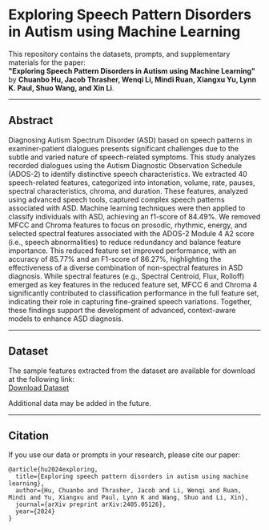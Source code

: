 # Exploring Speech Pattern Disorders in Autism using Machine Learning
 
This repository contains the datasets, prompts, and supplementary materials for the paper:  
**"Exploring Speech Pattern Disorders in Autism using Machine Learning"**  
by **Chuanbo Hu, Jacob Thrasher, Wenqi Li, Mindi Ruan, Xiangxu Yu, Lynn K. Paul, Shuo Wang, and Xin Li**.

---

## Abstract

Diagnosing Autism Spectrum Disorder (ASD) based on speech patterns in examiner-patient dialogues presents significant challenges due to the subtle and varied nature of speech-related symptoms. This study analyzes recorded dialogues using the Autism Diagnostic Observation Schedule (ADOS-2) to identify distinctive speech characteristics. We extracted 40 speech-related features, categorized into intonation, volume, rate, pauses, spectral characteristics, chroma, and duration. These features, analyzed using advanced speech tools, captured complex speech patterns associated with ASD. Machine learning techniques were then applied to classify individuals with ASD, achieving an f1-score of 84.49%. We removed MFCC and Chroma features to focus on prosodic, rhythmic, energy, and selected spectral features associated with the ADOS-2 Module 4 A2 score (i.e., speech abnormalities) to reduce redundancy and balance feature importance. This reduced feature set improved performance, with an accuracy of 85.77% and an F1-score of 86.27%, highlighting the effectiveness of a diverse combination of non-spectral features in ASD diagnosis. While spectral features (e.g., Spectral Centroid, Flux, Rolloff)  emerged as key features in the reduced feature set, MFCC 6 and Chroma 4 significantly contributed to classification performance in the full feature set, indicating their role in capturing fine-grained speech variations. Together, these findings support the development of advanced, context-aware models to enhance ASD diagnosis.

---

## Dataset

The sample features extracted from the dataset are available for download at the following link:  
[Download Dataset](https://drive.google.com/file/d/10KCjexmi30uL46elPi9TaxqClwBKNCih/view?usp=sharing)

Additional data may be added in the future.  

---


## Citation
If you use our data or prompts in your research, please cite our paper:
```text
@article{hu2024exploring,
  title={Exploring speech pattern disorders in autism using machine learning},
  author={Hu, Chuanbo and Thrasher, Jacob and Li, Wenqi and Ruan, Mindi and Yu, Xiangxu and Paul, Lynn K and Wang, Shuo and Li, Xin},
  journal={arXiv preprint arXiv:2405.05126},
  year={2024}
}
```
